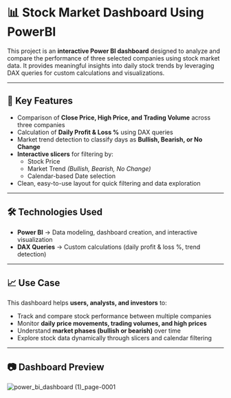 # 📊 Stock Market Dashboard Using PowerBI  

This project is an **interactive Power BI dashboard** designed to analyze and compare the performance of three selected companies using stock market data. It provides meaningful insights into daily stock trends by leveraging DAX queries for custom calculations and visualizations.  

---

## 🔹 Key Features  
- Comparison of **Close Price, High Price, and Trading Volume** across three companies  
- Calculation of **Daily Profit & Loss %** using DAX queries  
- Market trend detection to classify days as **Bullish, Bearish, or No Change**  
- **Interactive slicers** for filtering by:  
  - Stock Price  
  - Market Trend *(Bullish, Bearish, No Change)*  
  - Calendar-based Date selection  
- Clean, easy-to-use layout for quick filtering and data exploration  

---

## 🛠️ Technologies Used  
- **Power BI** → Data modeling, dashboard creation, and interactive visualization  
- **DAX Queries** → Custom calculations (daily profit & loss %, trend detection)  

---

## 📈 Use Case  
This dashboard helps **users, analysts, and investors** to:  
- Track and compare stock performance between multiple companies  
- Monitor **daily price movements, trading volumes, and high prices**  
- Understand **market phases (bullish or bearish)** over time  
- Explore stock data dynamically through slicers and calendar filtering  

---

## 📷 Dashboard Preview  
![power_bi_dashboard (1)_page-0001](https://github.com/user-attachments/assets/696cce83-504b-4395-8e1a-cfcfe8b731ac)  

